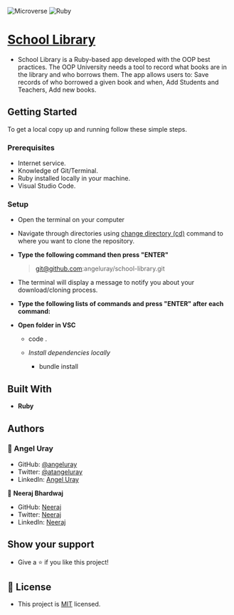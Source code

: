 ![Microverse](https://img.shields.io/badge/Microverse-blueviolet) ![Ruby](https://img.shields.io/badge/-Ruby-red)

# [School Library](https://github.com/microverseinc/curriculum-ruby/blob/main/oop/sneak_peek.md)

- School Library is a Ruby-based app developed with the OOP best practices.  The OOP University needs a tool to record what books are in the library and who borrows them. The app allows users to: Save records of who borrowed a given book and when, Add Students and Teachers, Add new books.

## Getting Started
To get a local copy up and running follow these simple steps.

### Prerequisites

- Internet service.
- Knowledge of Git/Terminal.
- Ruby installed locally in your machine.
- Visual Studio Code.

### Setup

- Open the terminal on your computer
- Navigate through directories using [change directory (cd)](https://www.howtogeek.com/659411/how-to-change-directories-in-command-prompt-on-windows-10) command to where you want to clone the repository.

- **Type the following command then press "ENTER"**

  > git@github.com:angeluray/school-library.git

- The terminal will display a message to notify you about your download/cloning process.

- **Type the following lists of commands and press "ENTER" after each command:**

- **Open folder in VSC**
    - code .

  - *Install dependencies locally*
    - bundle install

## Built With

- **Ruby**

## Authors

### 👤 Angel Uray
- GitHub: [@angeluray](https://github.com/angeluray)
- Twitter: [@atangeluray](https://twitter.com/atangeluray)
- LinkedIn: [Angel Uray](www.linkedin.com/in/angeluray-jobs)

👤 **Neeraj Bhardwaj**

- GitHub: [Neeraj](https://github.com/rebel216)
- Twitter: [Neeraj](https://twitter.com/rebel216)
- LinkedIn: [Neeraj](https://www.linkedin.com/in/neerajbhardwaj216/)
## Show your support
- Give a ⭐️ if you like this project!

## 📝 License
- This project is [MIT](./LICENSE) licensed.
